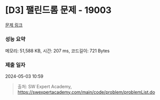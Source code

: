 # [D3] 팰린드롬 문제 - 19003 

[문제 링크](https://swexpertacademy.com/main/code/problem/problemDetail.do?contestProbId=AYtrCJQaDb4DFAR-) 

### 성능 요약

메모리: 51,588 KB, 시간: 207 ms, 코드길이: 721 Bytes

### 제출 일자

2024-05-03 10:59



> 출처: SW Expert Academy, https://swexpertacademy.com/main/code/problem/problemList.do